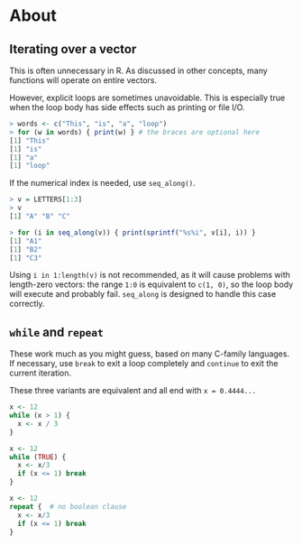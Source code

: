 # About

## Iterating over a vector

This is often unnecessary in R. 
As discussed in other concepts, many functions will operate on entire vectors.

However, explicit loops are sometimes unavoidable.
This is especially true when the loop body has side effects such as printing or file I/O.

```R
> words <- c("This", "is", "a", "loop")
> for (w in words) { print(w) } # the braces are optional here
[1] "This"
[1] "is"
[1] "a"
[1] "loop"
```

If the numerical index is needed, use `seq_along()`.

```R
> v = LETTERS[1:3]
> v
[1] "A" "B" "C"

> for (i in seq_along(v)) { print(sprintf("%s%i", v[i], i)) }
[1] "A1"
[1] "B2"
[1] "C3"
```

Using `i in 1:length(v)` is not recommended, as it will cause problems with length-zero vectors: the range `1:0` is equivalent to `c(1, 0)`, so the loop body will execute and probably fail. 
`seq_along` is designed to handle this case correctly.


## `while` and `repeat`

These work much as you might guess, based on many C-family languages.
If necessary, use `break` to exit a loop completely and `continue` to exit the current iteration.

These three variants are equivalent and all end with `x = 0.4444...`

```R
x <- 12
while (x > 1) {
  x <- x / 3
}

x <- 12
while (TRUE) {
  x <- x/3
  if (x <= 1) break
}

x <- 12
repeat {  # no boolean clause 
  x <- x/3
  if (x <= 1) break
}
```
